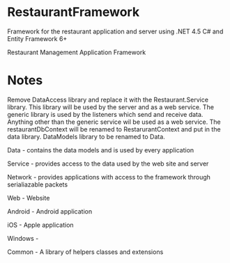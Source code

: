 # RestaurantFramework
Framework for the restaurant application and server using .NET 4.5 C# and Entity Framework 6+

Restaurant Management Application Framework

# Notes
Remove DataAccess library and replace it with the Restaurant.Service library. 
This library will be used by the server and as a web service. The generic library is used by the listeners which send and receive data. Anything other than the generic service wil be used as a web service. The restaurantDbContext will be renamed to RestarurantContext and put in the data library. DataModels library to be renamed to Data.

Data - contains the data models and is used by every application

Service - provides access to the data used by the web site and server

Network - provides applications with access to the framework through serialiazable packets

Web - Website

Android - Android application

iOS - Apple application

Windows - 

Common - A library of helpers classes and extensions
